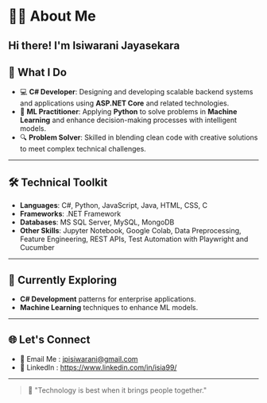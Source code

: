

# 👩‍💻 About Me

Hi there! I'm **Isiwarani Jayasekara**
---

## 🌟 What I Do

- 💻 **C# Developer**: Designing and developing scalable backend systems and applications using **ASP.NET Core** and related technologies.  
- 🧠 **ML Practitioner**: Applying **Python** to solve problems in **Machine Learning** and enhance decision-making processes with intelligent models.  
- 🔍 **Problem Solver**: Skilled in blending clean code with creative solutions to meet complex technical challenges.  

---

## 🛠️ Technical Toolkit

- **Languages**: C#, Python, JavaScript, Java, HTML, CSS, C
- **Frameworks**: .NET Framework  
- **Databases**: MS SQL Server, MySQL, MongoDB  
- **Other Skills**: Jupyter Notebook, Google Colab, Data Preprocessing, Feature Engineering, REST APIs, Test Automation with Playwright and Cucumber  

---

## 🌱 Currently Exploring

- **C# Development** patterns for enterprise applications.  
- **Machine Learning** techniques to enhance ML models.  

---

## 🌐 Let's Connect

- 💌 Email Me : jpisiwarani@gmail.com  
- 💼 LinkedIn : https://www.linkedin.com/in/isia99/

---

> 💖 "Technology is best when it brings people together."  
